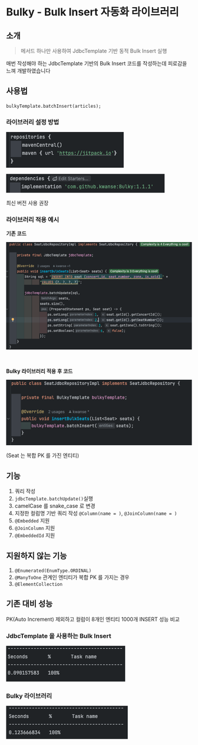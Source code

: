# Bulky - Bulk Insert 자동화 라이브러리

## 소개
> 메서드 하나만 사용하여 JdbcTemplate 기반 동적 Bulk Insert 실행

매번 작성해야 하는 JdbcTemplate 기반의 Bulk Insert 코드를 작성하는데 피로감을 느껴 개발하였습니다



## 사용법
``bulkyTemplate.batchInsert(articles);``

### 라이브러리 설정 방법
![img_2.png](img_2.png)

![img_3.png](img_3.png)


최신 버전 사용 권장

### 라이브러리 적용 예시



**기존 코드**


![img_1.png](img_1.png)


<br>

**Bulky 라이브러리 적용 후 코드**


![img.png](img.png)


(Seat 는 복합 PK 를 가진 엔티티)

## 기능
1. 쿼리 작성
2. ``jdbcTemplate.batchUpdate()``실행
3. camelCase 를 snake_case 로 변경
4. 지정한 컬럼명 기반 쿼리 작성 `@Column(name = )`, `@JoinColumn(name = )`
5. `@Embedded` 지원
6. `@JoinColumn` 지원
7. `@EmbeddedId` 지원

## 지원하지 않는 기능
1. ``@Enumerated(EnumType.ORDINAL)``
2. ``@ManyToOne`` 관계인 엔티티가 복합 PK 를 가지는 경우
3. ``@ElementCollection``

## 기존 대비 성능
PK(Auto Increment) 제외하고 컬럼이 8개인 엔티티 1000개 INSERT 성능 비교

### JdbcTemplate 을 사용하는 Bulk Insert
![img_4.png](img_4.png)

### Bulky 라이브러리
![img_5.png](img_5.png)